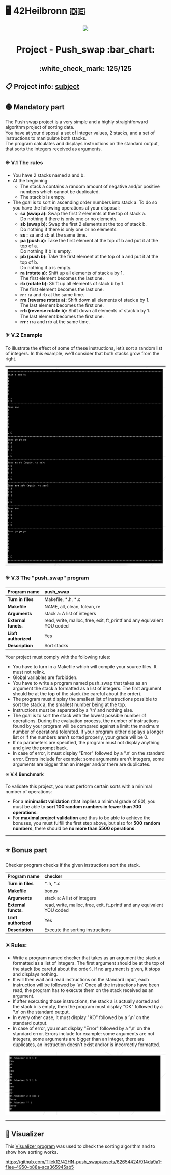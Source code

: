 # :desktop_computer: 42Heilbronn :de:

<p align="center">
  <img src="https://github.com/Tilek12/42-project-badges/blob/main/badges/push_swapm.png">
</p>

<h1 align="center">
 Project - Push_swap :bar_chart:
</h1>

<h2 align="center">
 :white_check_mark: 125/125
</h2>

## :clipboard: Project info: [subject](https://github.com/Tilek12/42HN-push_swap/blob/master/.git_docs_push_swap/en.subject_push_swap.pdf)

## :green_circle: **Mandatory part**

The Push swap project is a very simple and a highly straightforward algorithm project of sorting data.\
You have at your disposal a set of integer values, 2 stacks, and a set of instructions to manipulate both stacks.\
The program calculates and displays instructions on the standard output, that sorts the integers received as arguments.

### :eight_spoked_asterisk: **V.1 The rules**
- You have 2 stacks named a and b.
- At the beginning:
  - The stack a contains a random amount of negative and/or positive numbers
which cannot be duplicated.
  - The stack b is empty.
- The goal is to sort in ascending order numbers into stack a. To do so you have the
following operations at your disposal:
  * **sa (swap a):** Swap the first 2 elements at the top of stack a.\
    Do nothing if there is only one or no elements.
  * **sb (swap b):** Swap the first 2 elements at the top of stack b.\
    Do nothing if there is only one or no elements.
  * **ss :** sa and sb at the same time.
  * **pa (push a):** Take the first element at the top of b and put it at the top of a.\
    Do nothing if b is empty.
  * **pb (push b):** Take the first element at the top of a and put it at the top of b.\
    Do nothing if a is empty.
  * **ra (rotate a):** Shift up all elements of stack a by 1.\
    The first element becomes the last one.
  * **rb (rotate b):** Shift up all elements of stack b by 1.\
    The first element becomes the last one.
  * **rr :** ra and rb at the same time.
  * **rra (reverse rotate a):** Shift down all elements of stack a by 1.\
    The last element becomes the first one.
  * **rrb (reverse rotate b):** Shift down all elements of stack b by 1.\
    The last element becomes the first one.
  * **rrr :** rra and rrb at the same time.

### :eight_spoked_asterisk: **V.2 Example**

To illustrate the effect of some of these instructions, let’s sort a random list of integers.
In this example, we’ll consider that both stacks grow from the right.

![Example of sorting stacks in project push_swap](https://github.com/Tilek12/42HN-push_swap/blob/master/.git_docs_push_swap/Screen%20Shot%202024-05-24%20at%2011.39.44%20AM.png)

### :eight_spoked_asterisk: **V.3 The "push_swap" program**

**Program name** | push_swap
|:---|:---|
**Turn in files** | Makefile, *.h, *.c
**Makefile** | NAME, all, clean, fclean, re
**Arguments** | stack a: A list of integers
**External functs.** | read, write, malloc, free, exit, ft_printf and any equivalent YOU coded
**Libft authorized** | Yes
**Description** | Sort stacks

Your project must comply with the following rules:
- You have to turn in a Makefile which will compile your source files. It must not
relink.
- Global variables are forbidden.
- You have to write a program named push_swap that takes as an argument the stack
a formatted as a list of integers. The first argument should be at the top of the
stack (be careful about the order).
- The program must display the smallest list of instructions possible to sort the stack
a, the smallest number being at the top.
- Instructions must be separated by a ’\n’ and nothing else.
- The goal is to sort the stack with the lowest possible number of operations. During
the evaluation process, the number of instructions found by your program will be
compared against a limit: the maximum number of operations tolerated. If your
program either displays a longer list or if the numbers aren’t sorted properly, your
grade will be 0.
- If no parameters are specified, the program must not display anything and give the
prompt back.
- In case of error, it must display "Error" followed by a ’\n’ on the standard error.
Errors include for example: some arguments aren’t integers, some arguments are
bigger than an integer and/or there are duplicates.

:eight_spoked_asterisk: **V.4 Benchmark**

To validate this project, you must perform certain sorts with a minimal number of operations:
- For a **minimalist validation** (that implies a minimal grade of 80), you must be
able to **sort 100 random numbers in fewer than 700 operations**.
- For **maximal project validation** and thus to be able to achieve the bonuses, you
must fulfill the first step above, but also for **500 random numbers**, there should
be **no more than 5500 operations**.


-------------------------------------------------------------------------------

## :star: **Bonus part**

Checker program checks if the given instructions sort the stack.

**Program name** | checker
|:---|:---|
**Turn in files** | *.h, *.c
**Makefile** | bonus
**Arguments** | stack a: A list of integers
**External functs.** | read, write, malloc, free, exit, ft_printf and any equivalent YOU coded
**Libft authorized** | Yes
**Description** | Execute the sorting instructions

### :eight_pointed_black_star: Rules:
- Write a program named checker that takes as an argument the stack a formatted
as a list of integers. The first argument should be at the top of the stack (be careful
about the order). If no argument is given, it stops and displays nothing.
- It will then wait and read instructions on the standard input, each instruction will
be followed by ’\n’. Once all the instructions have been read, the program has to
execute them on the stack received as an argument.
- If after executing those instructions, the stack a is actually sorted and the stack b
is empty, then the program must display "OK" followed by a ’\n’ on the standard
output.
- In every other case, it must display "KO" followed by a ’\n’ on the standard output.
- In case of error, you must display "Error" followed by a ’\n’ on the standard error. Errors include for example: some arguments are not integers, some arguments
are bigger than an integer, there are duplicates, an instruction doesn’t exist and/or
is incorrectly formatted.

![Example of the checker (bonus) in push_swap project](https://github.com/Tilek12/42HN-push_swap/blob/master/.git_docs_push_swap/Screen%20Shot%202024-05-24%20at%2012.11.19%20PM.png)

-------------------------------------------------------------------------------

## :large_blue_diamond: Visualizer 

This [Visualizer program](https://github.com/o-reo/push_swap_visualizer)  was used to check the sorting algorithm and to show how sorting works.

https://github.com/Tilek12/42HN-push_swap/assets/62654424/914da9a1-f1ee-4950-b88a-aca365945ab5
